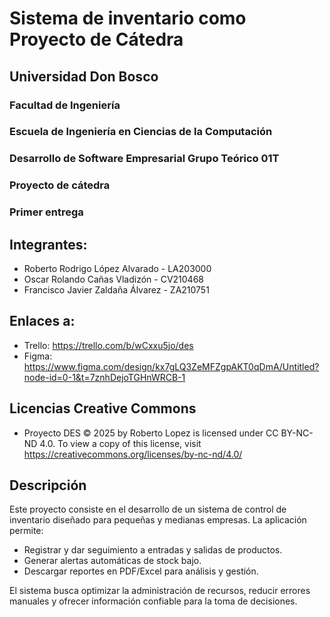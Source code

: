 # Sistema de inventario como Proyecto de Cátedra

## Universidad Don Bosco
### Facultad de Ingeniería
### Escuela de Ingeniería en Ciencias de la Computación
### Desarrollo de Software Empresarial Grupo Teórico 01T

### Proyecto de cátedra
### Primer entrega

## Integrantes:
- Roberto Rodrigo López Alvarado - LA203000
- Oscar Rolando Cañas Vladizón - CV210468
- Francisco Javier Zaldaña Álvarez - ZA210751

## Enlaces a:
- Trello: https://trello.com/b/wCxxu5jo/des
- Figma: https://www.figma.com/design/kx7gLQ3ZeMFZgpAKT0qDmA/Untitled?node-id=0-1&t=7znhDejoTGHnWRCB-1

## Licencias Creative Commons
- Proyecto DES  © 2025 by Roberto Lopez is licensed under CC BY-NC-ND 4.0. To view a copy of this license, visit https://creativecommons.org/licenses/by-nc-nd/4.0/ 

## Descripción
Este proyecto consiste en el desarrollo de un sistema de control de inventario diseñado para pequeñas y medianas empresas.
La aplicación permite:

- Registrar y dar seguimiento a entradas y salidas de productos.
- Generar alertas automáticas de stock bajo.
- Descargar reportes en PDF/Excel para análisis y gestión.

El sistema busca optimizar la administración de recursos, reducir errores manuales y ofrecer información confiable para la toma de decisiones.
